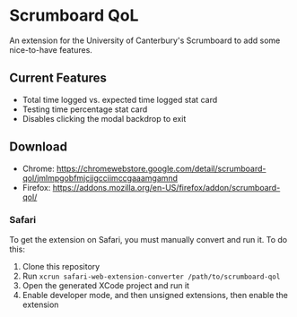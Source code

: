 # Scrumboard QoL
An extension for the University of Canterbury's Scrumboard to add some nice-to-have features.

## Current Features
- Total time logged vs. expected time logged stat card
- Testing time percentage stat card
- Disables clicking the modal backdrop to exit

## Download
- Chrome: https://chromewebstore.google.com/detail/scrumboard-qol/jmlmpgobfmjcjjgcciimccgaaamgamnd
- Firefox: https://addons.mozilla.org/en-US/firefox/addon/scrumboard-qol/

### Safari
To get the extension on Safari, you must manually convert and run it. To do this:
1. Clone this repository
2. Run ```xcrun safari-web-extension-converter /path/to/scrumboard-qol```
3. Open the generated XCode project and run it
4. Enable developer mode, and then unsigned extensions, then enable the extension